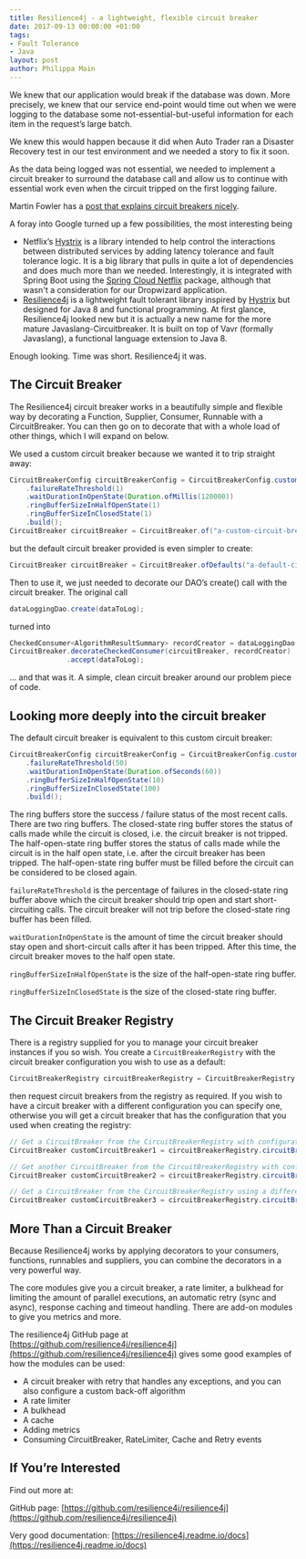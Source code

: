 ```yaml
---
title: Resilience4j - a lightweight, flexible circuit breaker
date: 2017-09-13 00:00:00 +01:00
tags:
- Fault Tolerance
- Java
layout: post
author: Philippa Main
---
```


We knew that our application would break if the database was down. 
More precisely, we knew that our service end-point would time out when we were logging to the database some 
not-essential-but-useful information for each item in the request’s large batch.

We knew this would happen because it did when Auto Trader ran a Disaster Recovery test in our test environment and 
we needed a story to fix it soon.

As the data being logged was not essential, we needed to implement a circuit breaker to surround the database call 
and allow us to continue with essential work even when the circuit tripped on the first logging failure.

Martin Fowler has a [post that explains circuit breakers nicely](https://martinfowler.com/bliki/CircuitBreaker.html).

A foray into Google turned up a few possibilities, the most interesting being

* Netflix’s [Hystrix](https://github.com/Netflix/hystrix/wiki) is a library intended to help control the interactions 
  between distributed services by adding latency tolerance and fault tolerance logic. It is a big library that pulls in 
  quite a lot of dependencies and does much more than we needed. 
  Interestingly, it is integrated with Spring Boot using the [Spring Cloud Netflix](https://cloud.spring.io/spring-cloud-netflix/) 
  package, although that wasn't a consideration for our Dropwizard application.
* [Resilience4j](https://github.com/resilience4j/resilience4j) is a lightweight fault tolerant library inspired by 
  [Hystrix](https://github.com/Netflix/hystrix/wiki) but designed for Java 8 and functional programming. 
  At first glance, Resilience4j looked new but it is actually a new name for the more mature Javaslang-Circuitbreaker.
  It is built on top of Vavr (formally Javaslang), a functional language extension to Java 8.


Enough looking. Time was short. Resilience4j it was.

## The Circuit Breaker
The Resilience4j circuit breaker works in a beautifully simple and flexible way by decorating a Function, Supplier, 
Consumer, Runnable with a CircuitBreaker. You can then go on to decorate that with a whole load of other things,
which I will expand on below.

We used a custom circuit breaker because we wanted it to trip straight away:
```java
CircuitBreakerConfig circuitBreakerConfig = CircuitBreakerConfig.custom()
    .failureRateThreshold(1)
    .waitDurationInOpenState(Duration.ofMillis(120000))
    .ringBufferSizeInHalfOpenState(1)
    .ringBufferSizeInClosedState(1)
    .build();
CircuitBreaker circuitBreaker = CircuitBreaker.of("a-custom-circuit-breaker", circuitBreakerConfig);
```
but the default circuit breaker provided is even simpler to create:
```java
CircuitBreaker circuitBreaker = CircuitBreaker.ofDefaults("a-default-circuit-breaker");
```

Then to use it, we just needed to decorate our DAO’s create() call with the circuit breaker. The original call
```java
dataLoggingDao.create(dataToLog);
```
turned into
```java
CheckedConsumer<AlgorithmResultSummary> recordCreator = dataLoggingDao::create;
CircuitBreaker.decorateCheckedConsumer(circuitBreaker, recordCreator)
              .accept(dataToLog);
```
… and that was it. A simple, clean circuit breaker around our problem piece of code.

## Looking more deeply into the circuit breaker

The default circuit breaker is equivalent to this custom circuit breaker:
```java
CircuitBreakerConfig circuitBreakerConfig = CircuitBreakerConfig.custom()
    .failureRateThreshold(50)
    .waitDurationInOpenState(Duration.ofSeconds(60))
    .ringBufferSizeInHalfOpenState(10)
    .ringBufferSizeInClosedState(100)
    .build();
```
The ring buffers store the success / failure status of the most recent calls. There are two ring buffers. The 
closed-state ring buffer stores the status of calls made while the circuit is closed, i.e. the circuit breaker is not 
tripped. The half-open-state ring buffer stores the status of calls made while the circuit is in the half open state, 
i.e. after the circuit breaker has been tripped. The half-open-state ring buffer must be filled before the circuit 
can be considered to be closed again.

`failureRateThreshold` is the percentage of failures in the closed-state ring buffer above which the circuit breaker 
should trip open and start short-circuiting calls. The circuit breaker will not trip before the closed-state ring 
buffer has been filled.

`waitDurationInOpenState` is the amount of time the circuit breaker should stay open and short-circuit calls after it 
has been tripped. After this time, the circuit breaker moves to the half open state.

`ringBufferSizeInHalfOpenState` is the size of the half-open-state ring buffer.

`ringBufferSizeInClosedState` is the size of the closed-state ring buffer.

## The Circuit Breaker Registry

There is a registry supplied for you to manage your circuit breaker instances if you so wish. You create a 
`CircuitBreakerRegistry` with the circuit breaker configuration you wish to use as a default:

```java
CircuitBreakerRegistry circuitBreakerRegistry = CircuitBreakerRegistry.of(circuitBreakerConfig);
```
then request circuit breakers from the registry as required. If you wish to have a circuit breaker with a different 
configuration you can specify one, otherwise you will get a circuit breaker that has the configuration that you used 
when creating the registry:

```java
// Get a CircuitBreaker from the CircuitBreakerRegistry with configuration that you used when creating the registry
CircuitBreaker customCircuitBreaker1 = circuitBreakerRegistry.circuitBreaker("custom-circuit-breaker-1");

// Get another CircuitBreaker from the CircuitBreakerRegistry with configuration that you used when creating the registry
CircuitBreaker customCircuitBreaker2 = circuitBreakerRegistry.circuitBreaker("custom-circuit-breaker-2");

// Get a CircuitBreaker from the CircuitBreakerRegistry using a different custom configuration
CircuitBreaker customCircuitBreaker3 = circuitBreakerRegistry.circuitBreaker("custom-circuit-breaker-3", otherCircuitBreakerConfig);
```

## More Than a Circuit Breaker

Because Resilience4j works by applying decorators to your consumers, functions, runnables and suppliers, you can 
combine the decorators in a very powerful way.

The core modules give you a circuit breaker, a rate limiter, a bulkhead for limiting the amount of parallel 
executions, an automatic retry (sync and async), response caching and timeout handling. There are add-on modules to 
give you metrics and more.

The resilience4j GitHub page at [https://github.com/resilience4j/resilience4j](https://github.com/resilience4j/resilience4j) 
gives some good examples of how the modules can be used:
* A circuit breaker with retry that handles any exceptions, and you can also configure a custom back-off algorithm
* A rate limiter
* A bulkhead
* A cache
* Adding metrics
* Consuming CircuitBreaker, RateLimiter, Cache and Retry events

## If You’re Interested
Find out more at:

GitHub page: [https://github.com/resilience4j/resilience4j](https://github.com/resilience4j/resilience4j)

Very good documentation: [https://resilience4j.readme.io/docs](https://resilience4j.readme.io/docs)
